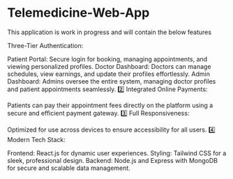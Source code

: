 # Telemedicine-Web-App

This application is work in progress and will contain the below features

Three-Tier Authentication:

Patient Portal:
Secure login for booking, managing appointments, and viewing personalized profiles.
Doctor Dashboard:
Doctors can manage schedules, view earnings, and update their profiles effortlessly.
Admin Dashboard:
Admins oversee the entire system, managing doctor profiles and patient appointments seamlessly.
2️⃣ Integrated Online Payments:

Patients can pay their appointment fees directly on the platform using a secure and efficient payment gateway.
3️⃣ Full Responsiveness:

Optimized for use across devices to ensure accessibility for all users.
4️⃣ Modern Tech Stack:

Frontend: React.js for dynamic user experiences.
Styling: Tailwind CSS for a sleek, professional design.
Backend: Node.js and Express with MongoDB for secure and scalable data management.
